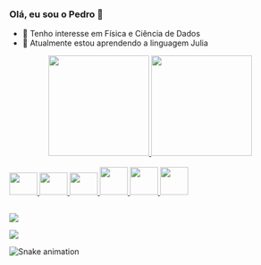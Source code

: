 ### Olá, eu sou o Pedro 👋

- 🔭 Tenho interesse em Física e Ciência de Dados
- 🌱 Atualmente estou aprendendo a linguagem Julia

<div align="center">
  <a href="https://github.com/p3dr0id">
  <img height="180em" src="https://github-readme-stats.vercel.app/api?username=p3dr0id&show_icons=true&theme=swift&include_all_commits=true&count_private=true"/>
  <img height="180em" src="https://github-readme-stats.vercel.app/api/top-langs/?username=p3dr0id&layout=compact&langs_count=7&theme=swift"/>
</div>

<div style="display: inline_block"><br>
  <img src="https://cdn.jsdelivr.net/gh/devicons/devicon/icons/linux/linux-original.svg" height="40" width="50" />
  <img src="https://cdn.jsdelivr.net/gh/devicons/devicon/icons/vim/vim-original.svg" height="40" width="50" />
  <img src="https://cdn.jsdelivr.net/gh/devicons/devicon/icons/jupyter/jupyter-original-wordmark.svg" height="40" width="50" />
  <img src="https://cdn.jsdelivr.net/gh/devicons/devicon/icons/python/python-original-wordmark.svg" height="50" width="50" />
  <img src="https://cdn.jsdelivr.net/gh/devicons/devicon/icons/pandas/pandas-original-wordmark.svg" height="50" width="50" />
  <img src="https://cdn.jsdelivr.net/gh/devicons/devicon/icons/julia/julia-original-wordmark.svg" height="50" width="50" />
</div>

##
  
<div>
    <a href="https://instagram.com/pedro883n" target="_blank"><img src="https://img.shields.io/badge/-Instagram-%23E4405F?style=for-the-badge&logo=instagram&logoColor=white" target="_blank"></a>
  
  <a href="https://twitter.com/pdrodp" target="_blank"><img src="https://img.shields.io/badge/Twitter-1DA1F2?style=for-the-badge&logo=twitter&logoColor=white" target="_blank"></a>


  ![Snake animation](https://github.com/p3dr0id/p3dr0id/blob/output/github-contribution-grid-snake.svg)
  
 </div>

<!--
**p3dr0id/p3dr0id** is a ✨ _special_ ✨ repository because its `README.md` (this file) appears on your GitHub profile.

Here are some ideas to get you started:

- 🔭 I’m currently working on ...
- 🌱 I’m currently learning ...
- 👯 I’m looking to collaborate on ...
- 🤔 I’m looking for help with ...
- 💬 Ask me about ...
- 📫 How to reach me: ...
- 😄 Pronouns: ...
- ⚡ Fun fact: ...

Links:

https://github.com/anuraghazra/github-readme-stats
https://devicon.dev/
https://dev.to/envoy_/150-badges-for-github-pnk

-->
